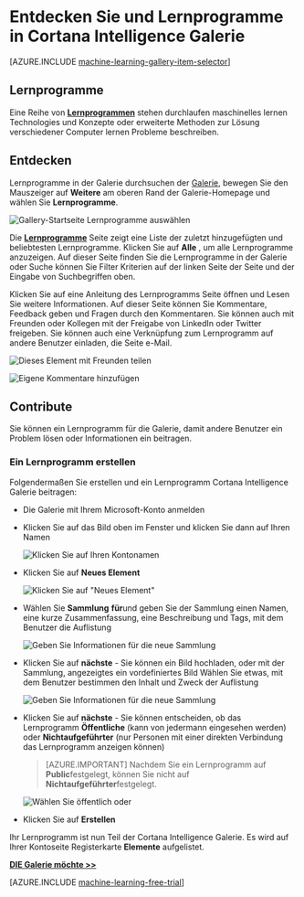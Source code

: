 <properties
    pageTitle="Cortana Intelligence Gallery Lernprogramme | Microsoft Azure"
    description="Entdecken Sie und Lernprogramme in Cortana Intelligence Gallery."
    services="machine-learning"
    documentationCenter=""
    authors="garyericson"
    manager="jhubbard"
    editor="cgronlun"/>

<tags
    ms.service="machine-learning"
    ms.workload="data-services"
    ms.tgt_pltfrm="na"
    ms.devlang="na"
    ms.topic="article"
    ms.date="10/13/2016"
    ms.author="roopalik;garye"/>


# <a name="discover-and-share-tutorials-in-the-cortana-intelligence-gallery"></a>Entdecken Sie und Lernprogramme in Cortana Intelligence Galerie

[AZURE.INCLUDE [machine-learning-gallery-item-selector](../../includes/machine-learning-gallery-item-selector.md)]

## <a name="tutorials"></a>Lernprogramme

Eine Reihe von **[Lernprogrammen](https://gallery.cortanaintelligence.com/tutorials)** stehen durchlaufen maschinelles lernen Technologies und Konzepte oder erweiterte Methoden zur Lösung verschiedener Computer lernen Probleme beschreiben.

## <a name="discover"></a>Entdecken

Lernprogramme in der Galerie durchsuchen der [Galerie](http://gallery.cortanaintelligence.com), bewegen Sie den Mauszeiger auf **Weitere** am oberen Rand der Galerie-Homepage und wählen Sie **Lernprogramme**.

![Gallery-Startseite Lernprogramme auswählen](media/machine-learning-gallery-tutorials/select-tutorials-in-gallery.png)

 Die **[Lernprogramme](https://gallery.cortanaintelligence.com/tutorials)** 
 Seite zeigt eine Liste der zuletzt hinzugefügten und beliebtesten Lernprogramme.
Klicken Sie auf **Alle** , um alle Lernprogramme anzuzeigen.
Auf dieser Seite finden Sie die Lernprogramme in der Galerie oder Suche können Sie Filter Kriterien auf der linken Seite der Seite und der Eingabe von Suchbegriffen oben.

 Klicken Sie auf eine Anleitung des Lernprogramms Seite öffnen und Lesen Sie weitere Informationen.
Auf dieser Seite können Sie Kommentare, Feedback geben und Fragen durch den Kommentaren. Sie können auch mit Freunden oder Kollegen mit der Freigabe von LinkedIn oder Twitter freigeben. Sie können auch eine Verknüpfung zum Lernprogramm auf andere Benutzer einladen, die Seite e-Mail.

![Dieses Element mit Freunden teilen](media\machine-learning-gallery-how-to-use-contribute-publish\share-links.png)

![Eigene Kommentare hinzufügen](media\machine-learning-gallery-how-to-use-contribute-publish\comments.png)


## <a name="contribute"></a>Contribute

Sie können ein Lernprogramm für die Galerie, damit andere Benutzer ein Problem lösen oder Informationen ein beitragen.

### <a name="create-a-tutorial"></a>Ein Lernprogramm erstellen

Folgendermaßen Sie erstellen und ein Lernprogramm Cortana Intelligence Galerie beitragen:

- Die Galerie mit Ihrem Microsoft-Konto anmelden

- Klicken Sie auf das Bild oben im Fenster und klicken Sie dann auf Ihren Namen

    ![Klicken Sie auf Ihren Kontonamen](media\machine-learning-gallery-tutorials\click-account-name.png)

- Klicken Sie auf **Neues Element**

    ![Klicken Sie auf "Neues Element"](media\machine-learning-gallery-collections\click-new-item.png)

- Wählen Sie **Sammlung** **für**und geben Sie der Sammlung einen Namen, eine kurze Zusammenfassung, eine Beschreibung und Tags, mit dem Benutzer die Auflistung

    ![Geben Sie Informationen für die neue Sammlung](media\machine-learning-gallery-tutorials\create-tutorial-page-1.png)

- Klicken Sie auf **nächste** - Sie können ein Bild hochladen, oder mit der Sammlung, angezeigtes ein vordefiniertes Bild Wählen Sie etwas, mit dem Benutzer bestimmen den Inhalt und Zweck der Auflistung

    ![Geben Sie Informationen für die neue Sammlung](media\machine-learning-gallery-tutorials\create-tutorial-page-2.png)

- Klicken Sie auf **nächste** - Sie können entscheiden, ob das Lernprogramm **Öffentliche** (kann von jedermann eingesehen werden) oder **Nichtaufgeführter** (nur Personen mit einer direkten Verbindung das Lernprogramm anzeigen können)

    > [AZURE.IMPORTANT] Nachdem Sie ein Lernprogramm auf **Public**festgelegt, können Sie nicht auf **Nichtaufgeführter**festgelegt.

    ![Wählen Sie öffentlich oder](media\machine-learning-gallery-tutorials\create-tutorial-page-3.png)

- Klicken Sie auf **Erstellen**

Ihr Lernprogramm ist nun Teil der Cortana Intelligence Galerie. Es wird auf Ihrer Kontoseite Registerkarte **Elemente** aufgelistet.


**[DIE Galerie möchte >>](http://gallery.cortanaintelligence.com)**

[AZURE.INCLUDE [machine-learning-free-trial](../../includes/machine-learning-free-trial.md)]
